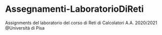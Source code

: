 # Assegnamenti-LaboratorioDiReti
Assignments del laboratorio del corso di Reti di Calcolatori 
A.A. 2020/2021 @Università di Pisa
